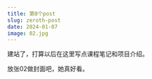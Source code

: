 ```yaml
---
title: 第0个post
slug: zeroth-post
date: 2024-01-07
image: 02.jpg
---
```


建站了，打算以后在这里写点课程笔记和项目介绍。

放张02做封面吧，她真好看。